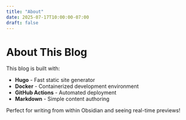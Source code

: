 ```yaml
---
title: "About"
date: 2025-07-17T10:00:00-07:00
draft: false
---
```


# About This Blog

This blog is built with:

- **Hugo** - Fast static site generator
- **Docker** - Containerized development environment
- **GitHub Actions** - Automated deployment
- **Markdown** - Simple content authoring

Perfect for writing from within Obsidian and seeing real-time previews!